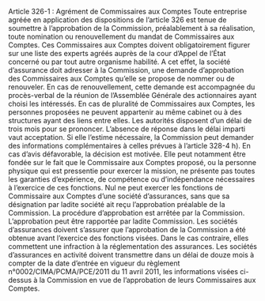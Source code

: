 Article 326-1 : Agrément de Commissaires aux Comptes
Toute entreprise agréée en application des dispositions de l’article 326 est tenue de soumettre à l’approbation de la Commission, préalablement à sa réalisation, toute nomination ou renouvellement du mandat de Commissaires aux Comptes.
Ces Commissaires aux Comptes doivent obligatoirement figurer sur une liste des experts agréés auprès de la cour d’Appel de l’État concerné ou par tout autre organisme habilité.
A cet effet, la société d’assurance doit adresser à la Commission, une demande d’approbation des Commissaires aux Comptes qu’elle se propose de nommer ou de renouveler. En cas de renouvellement, cette demande est accompagnée du procès-verbal de la réunion de l’Assemblée Générale des actionnaires ayant choisi les intéressés.
En cas de pluralité de Commissaires aux Comptes, les personnes proposées ne peuvent appartenir au même cabinet ou à des structures ayant des liens entre elles.
Les autorités disposent d’un délai de trois mois pour se prononcer. L’absence de réponse dans le délai imparti vaut acceptation.
Si elle l’estime nécessaire, la Commission peut demander des informations complémentaires à celles prévues à l’article 328-4 h).
En cas d’avis défavorable, la décision est motivée. Elle peut notamment être fondée sur le fait que le Commissaire aux Comptes proposé, ou la personne physique qui est pressentie pour exercer la mission, ne présente pas toutes les garanties d’expérience, de compétence ou d’indépendance nécessaires à l’exercice de ces fonctions.
Nul ne peut exercer les fonctions de Commissaire aux Comptes d’une société d’assurances, sans que sa désignation par ladite société ait reçu l’approbation préalable de la Commission. La procédure d’approbation est arrêtée par la Commission. L’approbation peut être rapportée par ladite Commission.
Les sociétés d’assurances doivent s’assurer que l’approbation de la Commission a été obtenue avant l’exercice des fonctions visées. Dans le cas contraire, elles commettent une infraction à la réglementation des assurances.
Les sociétés d’assurances en activité doivent transmettre dans un délai de douze mois à compter de la date d’entrée en vigueur du règlement n°0002/CIMA/PCMA/PCE/2011 du 11 avril 2011, les informations visées ci-dessus à la Commission en vue de l’approbation de leurs Commissaires aux Comptes.